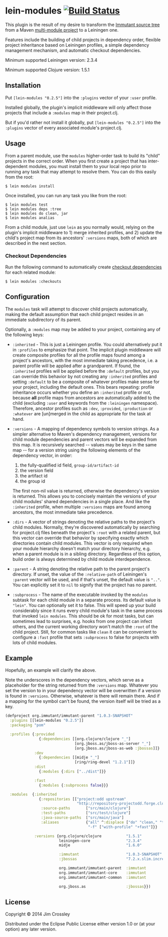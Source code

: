 # lein-modules [![Build Status](https://travis-ci.org/jcrossley3/lein-modules.png?branch=master)](https://travis-ci.org/jcrossley3/lein-modules)

This plugin is the result of my desire to transform the
[Immutant source tree](http://github.com/immutant/immutant) from a
Maven
[multi-module project](http://maven.apache.org/guides/mini/guide-multiple-modules.html)
to a Leiningen one.

Features include the building of child projects in dependency order,
flexible project inheritance based on Leiningen profiles, a simple
dependency management mechanism, and automatic checkout dependencies.

Minimum supported Leiningen version: 2.3.4

Minimum supported Clojure version: 1.5.1

## Installation

Put `[lein-modules "0.2.5"]` into the `:plugins` vector of
your `:user` profile.

Installed globally, the plugin's implicit middleware will only affect
those projects that include a `:modules` map in their project.clj.

But if you'd rather not install it globally, put
`[lein-modules "0.2.5"]` into the `:plugins` vector of every
associated module's project.clj.

## Usage

From a parent module, use the `modules` higher-order task to build its
"child" projects in the correct order. When you first create a project
that has inter-dependent modules, you must install them to your local
repo prior to running any task that may attempt to resolve them. You
can do this easily from the root:

    $ lein modules install

Once installed, you can run any task you like from the root:

    $ lein modules test
    $ lein modules deps :tree
    $ lein modules do clean, jar
    $ lein modules analias

From a child module, just use `lein` as you normally would, relying on
the plugin's implicit middleware to 1) merge inherited profiles, and
2) update the child's project map from its ancestors' `:versions`
maps, both of which are described in the next section.

### Checkout Dependencies

Run the following command to automatically create
[checkout dependencies](https://github.com/technomancy/leiningen/blob/stable/doc/TUTORIAL.md#checkout-dependencies)
for each related module:

    $ lein modules :checkouts
    
## Configuration

The `modules` task will attempt to discover child projects
automatically, making the default assumption that each child project
resides in an immediate subdirectory of its parent.

Optionally, a `:modules` map may be added to your project, containing
any of the following keys:

* `:inherited` - This is just a Leiningen profile. You could
  alternatively put it in `:profiles` to emphasize that point. The
  implicit plugin middleware will create composite profiles for all
  the profile maps found among a project's ancestors, with the most
  immediate taking precedence, i.e. a parent profile will be applied
  after a grandparent. If found, the `:inherited` profiles will be
  applied before the `:default` profiles, but you can override this
  behavior by not creating any `:inherited` profiles and setting
  `:default` to be a composite of whatever profiles make sense for
  your project, including the default ones. This bears repeating:
  profile inheritance occurs whether you define an `:inherited`
  profile or not, because **all** profile maps from ancestors are
  automatically added to the child (excluding `:user` and keywords
  from the `:leiningen` namespace). Therefore, ancestor profiles such
  as `:dev`, `:provided`, `:production` or `:whatever` are [un]merged
  in the child as appropriate for the task at hand.

* `:versions` - A mapping of dependency symbols to version strings. As
  a simpler alternative to Maven's dependency management, versions for
  child module dependencies and parent vectors will be expanded from
  this map. It is recursively searched -- values may be keys in the
  same map -- for a version string using the following elements of the
  dependency vector, in order:

    1. the fully-qualified id field, `group-id/artifact-id`
    2. the version field
    3. the artifact id
    4. the group id

  The first non-nil value is returned, otherwise the dependency's
  version is returned. This allows you to concisely maintain the
  versions of your child modules' shared dependencies in a single
  place. And like the `:inherited` profile, when multiple `:versions`
  maps are found among ancestors, the most immediate take precedence.

* `:dirs` - A vector of strings denoting the relative paths to the
  project's child modules. Normally, they're discovered automatically
  by searching for project.clj files beneath the project's `:root`
  with a related parent, but this vector can override that behavior by
  specifying exactly which directories contain child modules. This
  vector is only required when your module hierarchy doesn't match
  your directory hierarchy, e.g. when a parent module is in a sibling
  directory. Regardless of this option, build order is always
  determined by child module interdependence.

* `:parent` - A string denoting the relative path to the parent
  project's directory. If unset, the value of the `:relative-path` of
  Leiningen's `:parent` vector will be used, and if that's unset, the
  default value is `".."`. You can explicitly set it to `nil` to
  signify that the project has no parent.

* `:subprocess` - The name of the executable invoked by the `modules`
  subtask for each child module in a separate process. Its default
  value is `"lein"`. You can optionally set it to false. This will
  speed up your build considerably since it runs every child module's
  task in the same process that invoked `lein modules`. This should be
  ok for most tasks, but can sometimes lead to surprises, e.g. hooks
  from one project can infect others, and the current working
  directory won't match the `:root` of the child project. Still, for
  common tasks like `clean` it can be convenient to configure a
  `:fast` profile that sets `:subprocess` to false for projects with
  lots of child modules.

## Example

Hopefully, an example will clarify the above.

Note the underscores in the dependency vectors, which serve as a
placeholder for the string returned from the `:versions` map. Whatever
you set the version to in your dependency vector will be overwritten
if a version is found in `:versions`. Otherwise, whatever is there
will remain there. And if a mapping for the symbol can't be found, the
version itself will be tried as a key.

```clj
(defproject org.immutant/immutant-parent "1.0.3-SNAPSHOT"
  :plugins [[lein-modules "0.2.5"]]
  :packaging "pom"

  :profiles {:provided
               {:dependencies [[org.clojure/clojure "_"]
                               [org.jboss.as/jboss-as-server "_"]
                               [org.jboss.as/jboss-as-web :jbossas]]}
             :dev
               {:dependencies [[midje "_"]
                               [ring/ring-devel "1.2.1"]]}
             :dist
               {:modules {:dirs ["../dist"]}}

             :fast
               {:modules {:subprocess false}}}

  :modules  {:inherited
               {:repositories [["project:odd upstream"
                                "http://repository-projectodd.forge.cloudbees.com/upstream"]]
                :source-paths       ["src/main/clojure"]
                :test-paths         ["src/test/clojure"]
                :java-source-paths  ["src/main/java"]
                :aliases            {"all" ^:displace ["do" "clean," "test," "install"]
                                     "-f" ["with-profile" "+fast"]}}

             :versions {org.clojure/clojure           "1.5.1"
                        leiningen-core                "2.3.4"
                        midje                         "1.6.0"

                        :immutant                     "1.0.3-SNAPSHOT"
                        :jbossas                      "7.2.x.slim.incremental.12"

                        org.immutant/immutant-parent  :immutant
                        org.immutant/immutant-core    :immutant
                        org.immutant/immutant-common  :immutant

                        org.jboss.as                  :jbossas}})
```

## License

Copyright © 2014 Jim Crossley

Distributed under the Eclipse Public License either version 1.0 or (at
your option) any later version.
